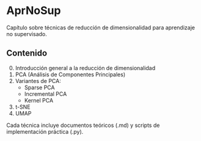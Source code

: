# AprNoSup

Capítulo sobre técnicas de reducción de dimensionalidad para aprendizaje no supervisado.

## Contenido

0. Introducción general a la reducción de dimensionalidad
1. PCA (Análisis de Componentes Principales)
2. Variantes de PCA:
   - Sparse PCA
   - Incremental PCA
   - Kernel PCA
3. t-SNE
4. UMAP

Cada técnica incluye documentos teóricos (.md) y scripts de implementación práctica (.py).
